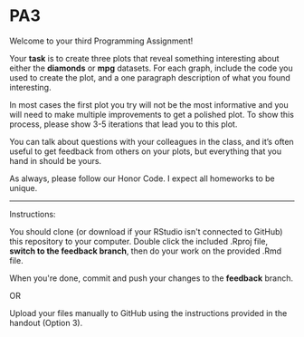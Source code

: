 # PA3

Welcome to your third Programming Assignment!

Your **task** is to create three plots that reveal something interesting about either the **diamonds** or **mpg** datasets. For each graph, include the code you used to create the plot, and a one paragraph description of what you found interesting.

In most cases the first plot you try will not be the most informative and you will need to make multiple improvements to get a polished plot. To show this process, please show 3-5 iterations that lead you to this plot.

You can talk about questions with your colleagues in the class, and it’s often useful to get feedback from others on your plots, but everything that you hand in should be yours.

As always, please follow our Honor Code. I expect all homeworks to be unique.
____________________________________________________________________________________________________________________________________________________________________

Instructions:

You should clone (or download if your RStudio isn't connected to GitHub) this repository to your computer. Double click the included .Rproj file, **switch to the feedback branch**, then do your work on the provided .Rmd file.

When you're done, commit and push your changes to the **feedback** branch.

OR

Upload your files manually to GitHub using the instructions provided in the handout (Option 3). 






